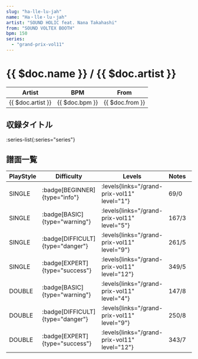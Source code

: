 ```yaml
---
slug: "ha-lle-lu-jah"
name: "Ha・lle・lu・jah"
artist: "SOUND HOLIC feat. Nana Takahashi"
from: "SOUND VOLTEX BOOTH"
bpm: 150
series:
  - "grand-prix-vol11"
---
```


# {{ $doc.name }} / {{ $doc.artist }}

|Artist|BPM|From|
|------|---|----|
|{{ $doc.artist }}|{{ $doc.bpm }}|{{ $doc.from }}|

## 収録タイトル

:series-list{:series="series"}

## 譜面一覧

|PlayStyle|Difficulty|Levels|Notes|Movie|
|---------|----------|------|-----|-----|
|SINGLE| :badge[BEGINNER]{type="info"}| :levels{links="/grand-prix-vol11" level="1"}|69/0||
|SINGLE| :badge[BASIC]{type="warning"}| :levels{links="/grand-prix-vol11" level="5"}|167/3||
|SINGLE| :badge[DIFFICULT]{type="danger"}| :levels{links="/grand-prix-vol11" level="9"}|261/5||
|SINGLE| :badge[EXPERT]{type="success"}| :levels{links="/grand-prix-vol11" level="12"}|349/5||
|DOUBLE| :badge[BASIC]{type="warning"}| :levels{links="/grand-prix-vol11" level="4"}|147/8||
|DOUBLE| :badge[DIFFICULT]{type="danger"}| :levels{links="/grand-prix-vol11" level="9"}|250/8||
|DOUBLE| :badge[EXPERT]{type="success"}| :levels{links="/grand-prix-vol11" level="12"}|343/7||

